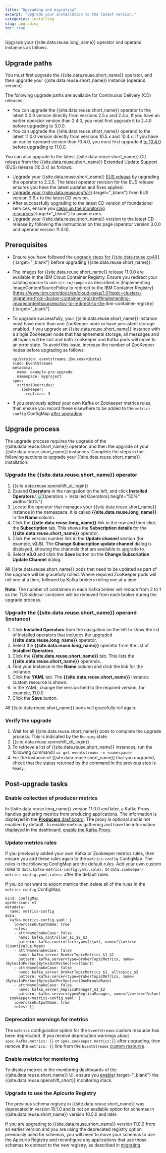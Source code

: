 ```yaml
---
title: "Upgrading and migrating"
excerpt: "Upgrade your installation to the latest version."
categories: installing
slug: upgrading
toc: true
---
```


Upgrade your {{site.data.reuse.long_name}} operator and operand instances as follows.

## Upgrade paths

You must first upgrade the {{site.data.reuse.short_name}} operator, and then upgrade your {{site.data.reuse.short_name}} instance (operand version).

The following upgrade paths are available for Continuous Delivery (CD) releases:
- You can upgrade the {{site.data.reuse.short_name}} operator to the latest 3.0.0 version directly from versions 2.5.x and 2.4.x. If you have an earlier operator version than 2.4.0, you must first upgrade it to 2.4.0 before upgrading to 3.0.0.
- You can upgrade the {{site.data.reuse.short_name}} operand to the latest 11.0.0 version directly from versions 10.5.x and 10.4.x. If you have an earlier operand version than 10.4.0, you must first upgrade it [to 10.4.0](../../10.4/installing/upgrading/) before upgrading to 11.0.0.

You can also upgrade to the latest {{site.data.reuse.short_name}} CD release from the {{site.data.reuse.short_name}} Extended Update Support (EUS) release (10.2.x) as follows:
- Upgrade your {{site.data.reuse.short_name}} [EUS release](../../10.2/installing/upgrading/) by upgrading the operator to 2.2.5. The latest operator revision for the EUS release ensures you have the latest updates and fixes applied.
- [Upgrade your {{site.data.reuse.icpfs}}](https://www.ibm.com/docs/en/cloud-paks/cp-integration/2021.4?topic=upgrading-cloud-pak-foundational-services#eus-to-cd){:target="_blank"} from EUS version 3.6.x to the latest CD version.
- After successfully upgrading to the latest CD version of foundational services, ensure you [clean up the monitoring resources](https://www.ibm.com/docs/en/cpfs?topic=issues-monitoring-resources-not-cleaned-up){:target="_blank"} to avoid errors.
- Upgrade your {{site.data.reuse.short_name}} version to the latest CD release by following the instructions on this page (operator version 3.0.0 and operand version 11.0.0).

## Prerequisites

- Ensure you have followed the [upgrade steps for {{site.data.reuse.cp4i}}](https://www.ibm.com/docs/en/cloud-paks/cp-integration/2021.4?topic=upgrading){:target="_blank"} before upgrading {{site.data.reuse.short_name}}.
- The images for {{site.data.reuse.short_name}} release 11.0.0 are available in the IBM Cloud Container Registry. Ensure you redirect your catalog source to use `icr.io/cpopen` as described in [Implementing ImageContentSourcePolicy to redirect to the IBM Container Registry](https://www.ibm.com/docs/en/cloud-paks/1.0?topic=clusters-migrating-from-docker-container-registry#implementing-imagecontentsourcepolicy-to-redirect-to-the ibm-container-registry){:target="_blank"}.


- To upgrade successfully, your {{site.data.reuse.short_name}} instance must have more than one ZooKeeper node or have persistent storage enabled. If you upgrade an {{site.data.reuse.short_name}} instance with a single ZooKeeper node that has ephemeral storage, all messages and all topics will be lost and both ZooKeeper and Kafka pods will move to an error state. To avoid this issue, increase the number of ZooKeeper nodes before upgrading as follows:


   ```
   apiVersion: eventstreams.ibm.com/v1beta1
   kind: EventStreams
   metadata:
     name: example-pre-upgrade
     namespace: myproject
   spec:
     strimziOverrides:
       zookeeper:
         replicas: 3
   ```


- If you previously added your own Kafka or Zookeeper metrics rules, then ensure you record these elsewhere to be added to the `metrics-config` ConfigMap [after upgrading](#update-metrics-rules).


## Upgrade process

The upgrade process requires the upgrade of the {{site.data.reuse.short_name}} operator, and then the upgrade of your {{site.data.reuse.short_name}} instances. Complete the steps in the following sections to upgrade your {{site.data.reuse.short_name}} installation.

### Upgrade the {{site.data.reuse.short_name}} operator

1. {{site.data.reuse.openshift_ui_login}}
2. Expand **Operators** in the navigation on the left, and click **Installed Operators**.\\
   ![Operators > Installed Operators](../../images/rhocp_menu_installedoperators.png "Screen capture showing how to select Operators > Installed Operators from navigation menu"){:height="50%" width="50%"}
3. Locate the operator that manages your {{site.data.reuse.short_name}} instance in the namespace. It is called **{{site.data.reuse.long_name}}** in the **Name** column.
4. Click the **{{site.data.reuse.long_name}}** link in the row and then click the **Subscription** tab. This shows the **Subscription details** for the **{{site.data.reuse.short_name}}** operator.
5. Click the version number link in the **Update channel** section (for example, **v2.5**). The **Change Subscription update channel** dialog is displayed, showing the channels that are available to upgrade to.
6. Select **v3.0** and click the **Save** button on the **Change Subscription Update Channel** dialog.

All {{site.data.reuse.short_name}} pods that need to be updated as part of the upgrade will be gracefully rolled. Where required ZooKeeper pods will roll one at a time, followed by Kafka brokers rolling one at a time.

**Note:** The number of containers in each Kafka broker will reduce from 2 to 1 as the TLS-sidecar container will be removed from each broker during the upgrade process.

### Upgrade the {{site.data.reuse.short_name}} operand (instance)

1. Click **Installed Operators** from the navigation on the left to show the list of installed operators that includes the upgraded **{{site.data.reuse.long_name}}** operator.
2. Select the **{{site.data.reuse.long_name}}** operator from the list of **Installed Operators**.
3. Click the **{{site.data.reuse.short_name}}** tab. This lists the **{{site.data.reuse.short_name}}** operands.
4. Find your instance in the **Name** column and click the link for the instance.
5. Click the **YAML** tab. The **{{site.data.reuse.short_name}}** instance custom resource is shown.
6. In the YAML, change the version field to the required version, for example, 11.0.0.
7. Click the **Save** button.

All {{site.data.reuse.short_name}} pods will gracefully roll again.

### Verify the upgrade

1. Wait for all {{site.data.reuse.short_name}} pods to complete the upgrade process. This is indicated by the `Running` state.
2. {{site.data.reuse.openshift_cli_login}}
3. To retrieve a list of {{site.data.reuse.short_name}} instances, run the following command:\\
   `oc get eventstreams -n <namespace>`
4. For the instance of {{site.data.reuse.short_name}} that you upgraded, check that the status returned by the command in the previous step is `Ready`.

## Post-upgrade tasks

### Enable collection of producer metrics

In {{site.data.reuse.long_name}} version 11.0.0 and later, a Kafka Proxy handles gathering metrics from producing applications. The information is displayed in the [**Producers** dashboard](../../administering/topic-health/). The proxy is optional and is not enabled by default. To enable metrics gathering and have the information displayed in the dashboard, [enable the Kafka Proxy](../../installing/configuring/#enabling-collection-of-producer-metrics).

### Update metrics rules

If you previously added your own Kafka or Zookeeper metrics rules, then ensure you add these rules again to the `metrics-config` ConfigMap. The rules in the following ConfigMap are the default rules. Add your own custom rules to `data.kafka-metrics-config.yaml.rules:` or `data.zookeeper-metrics-config.yaml.rules:` after the default rules.

If you do not want to export metrics then delete all of the rules in the `metrics-config` ConfigMap.

```
kind: ConfigMap
apiVersion: v1
metadata:
  name: metrics-config
data:
  kafka-metrics-config.yaml: |
    lowercaseOutputName: true
    rules:
    - attrNameSnakeCase: false
      name: kafka_controller_$1_$2_$3
      pattern: kafka.controller<type=(\\w+), name=(\\w+)><>(Count|Value|Mean)
    - attrNameSnakeCase: false
      name: kafka_server_BrokerTopicMetrics_$1_$2
      pattern: kafka.server<type=BrokerTopicMetrics, name=(BytesInPerSec|BytesOutPerSec)><>(Count)
    - attrNameSnakeCase: false
      name: kafka_server_BrokerTopicMetrics_$1__alltopics_$2
      pattern: kafka.server<type=BrokerTopicMetrics, name=(BytesInPerSec|BytesOutPerSec)><>(OneMinuteRate)
    - attrNameSnakeCase: false
      name: kafka_server_ReplicaManager_$1_$2
      pattern: kafka.server<type=ReplicaManager, name=(\\w+)><>(Value)
  zookeeper-metrics-config.yaml: |
    lowercaseOutputName: true
    rules: []
```

### Deprecation warnings for metrics

The `metrics` configuration option for the `EventStreams` custom resource has been deprecated. If you receive deprecation warnings about `spec.kafka.metrics:
{}` or `spec.zookeeper.metrics:{}` after upgrading, then remove the `metrics: {}` line from the `EventStreams` [custom resource](../../10.5/installing/configuring/#configuring-external-monitoring-through-prometheus).
### Enable metrics for monitoring

To display metrics in the monitoring dashboards of the {{site.data.reuse.short_name}} UI, ensure you [enable](https://www.ibm.com/docs/en/cloud-paks/cp-integration/2021.4?topic=administration-enabling-openshift-container-platform-monitoring){:target="_blank"} the {{site.data.reuse.openshift_short}} monitoring stack.

### Upgrade to use the Apicurio Registry

The previous schema registry in {{site.data.reuse.short_name}} was deprecated in version 10.1.0 and is not an available option for schemas in {{site.data.reuse.short_name}} version 10.5.0 and later.

If you are upgrading to {{site.data.reuse.short_name}} version 11.0.0 from an earlier version and you are using the deprecated registry option previously used for schemas, you will need to move your schemas to use the Apicurio Registry and reconfigure any applications that use those schemas to connect to the new registry, as described in [migrating](../migrating-to-apicurio/).
